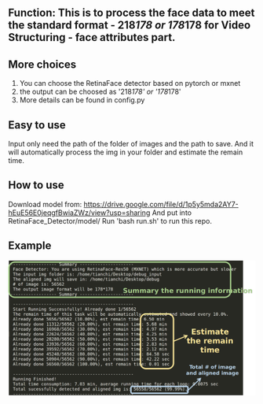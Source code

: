 
## Function: This is to process the face data to meet the standard format - 218*178 or 178*178 for Video Structuring - face attributes part.

## More choices

1. You can choose the RetinaFace detector based on pytorch or mxnet
2. the output can be choosed as '218*178' or '178*178'
3. More details can be found in config.py


## Easy to use

Input only need the path of the folder of images and the path to save.
And it will automatically process the img in your folder and estimate the remain time.


## How to use

Download model from: https://drive.google.com/file/d/1p5y5mda2AY7-hEuE56E0jeqgfBwiaZWz/view?usp=sharing
And put into RetinaFace_Detector/model/
Run 'bash run.sh' to run this repo.


## Example

![](./Picture1.png)
